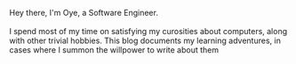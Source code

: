 Hey there, I'm Oye, a Software Engineer.
<br/><br/>
I spend most of my time on satisfying my curosities about computers, along with other trivial hobbies. This blog documents my learning adventures, in cases where I summon the willpower to write about them
